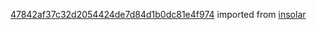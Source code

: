 [47842af37c32d2054424de7d84d1b0dc81e4f974](https://github.com/insolar/insolar/commit/47842af37c32d2054424de7d84d1b0dc81e4f974) imported from [insolar](https://github.com/insolar/insolar)

